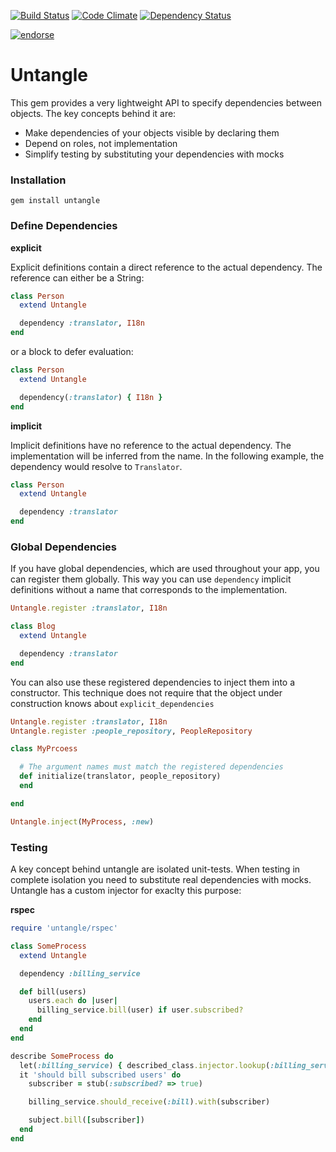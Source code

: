 [![Build Status](https://travis-ci.org/senny/untangle.png?branch=master)](https://travis-ci.org/senny/untangle)
[![Code Climate](https://codeclimate.com/badge.png)](https://codeclimate.com/github/senny/untangle)
[![Dependency Status](https://gemnasium.com/senny/untangle.png)](https://gemnasium.com/senny/untangle)

[![endorse](http://api.coderwall.com/senny/endorsecount.png)](http://coderwall.com/senny)

# Untangle

This gem provides a very lightweight API to specify dependencies
between objects. The key concepts behind it are:

* Make dependencies of your objects visible by declaring them
* Depend on roles, not implementation
* Simplify testing by substituting your dependencies with mocks

### Installation

```shell
gem install untangle
```

### Define Dependencies

**explicit**

Explicit definitions contain a direct reference to the actual
dependency. The reference can either be a String:

```ruby
class Person
  extend Untangle

  dependency :translator, I18n
end
```

or a block to defer evaluation:

```ruby
class Person
  extend Untangle

  dependency(:translator) { I18n }
end
```

**implicit**

Implicit definitions have no reference to the actual dependency. The
implementation will be inferred from the name. In the following
example, the dependency would resolve to `Translator`.

```ruby
class Person
  extend Untangle

  dependency :translator
end
```

### Global Dependencies

If you have global dependencies, which are used throughout your app,
you can register them globally. This way you can use `dependency`
implicit definitions without a name that corresponds to the implementation.

```ruby
Untangle.register :translator, I18n

class Blog
  extend Untangle

  dependency :translator
end
```

You can also use these registered dependencies to inject them into a
constructor. This technique does not require that the object under
construction knows about `explicit_dependencies`

```ruby
Untangle.register :translator, I18n
Untangle.register :people_repository, PeopleRepository

class MyPrcoess

  # The argument names must match the registered dependencies
  def initialize(translator, people_repository)
  end

end

Untangle.inject(MyProcess, :new)
```

### Testing

A key concept behind untangle are isolated unit-tests. When testing in
complete isolation you need to substitute real dependencies with
mocks. Untangle has a custom injector for exaclty this purpose:

**rspec**

```ruby
require 'untangle/rspec'

class SomeProcess
  extend Untangle

  dependency :billing_service

  def bill(users)
    users.each do |user|
      billing_service.bill(user) if user.subscribed?
    end
  end
end

describe SomeProcess do
  let(:billing_service) { described_class.injector.lookup(:billing_service) }
  it 'should bill subscribed users' do
    subscriber = stub(:subscribed? => true)

    billing_service.should_receive(:bill).with(subscriber)

    subject.bill([subscriber])
  end
end
```
